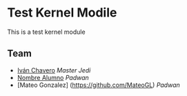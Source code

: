 # Test Kernel Modile
This is a test kernel module

## Team

* [Iván Chavero](https://github.com/imcsk8) *Master Jedi*
* [Nombre Alumno](https://github.com/example_user) *Padwan*
* [Mateo Gonzalez] (https://github.com/MateoGL) *Padwan*

